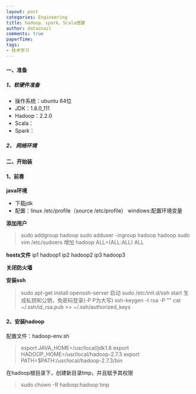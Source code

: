 ```yaml
---
layout: post
categories: Engineering
title: hadoop、spark、Scala搭建
author: datasnail
comments: true
paperTime:
tags:
- 技术学习
---
```



#### **一、准备**

##### 1、软硬件准备
- 操作系统：ubuntu 64位
- JDK：1.8.0_111
- Hadoop：2.2.0
- Scala：
- Spark：


##### 2、 网络环境



#### **二、开始装**

#### 1、前奏
**java环境**
- 下载jdk
- 配置：linux /etc/profile（source /etc/profile）  windows:配置环境变量

**添加用户**
>sudo addgroup hadoop
>sudo adduser -ingroup hadoop hadoop
>sudo vim /etc/sudoers
>增加 hadoop ALL=(ALL:ALL) ALL

**hosts文件**
ip1 hadoop1
ip2 hadoop2
ip3 hadoop3

**关闭防火墙**

**安装ssh**
>sudo apt-get install openssh-server
>启动
>sudo /etc/init.d/ssh start
>生成私钥和公钥，免密码登录(-P P为大写)
>ssh-keygen -t rsa -P ""
>cat ~/.ssh/id_rsa.pub >> ~/.ssh/authorized_keys

#### 2、安装hadoop
配置文件：hadoop-env.sh

>export JAVA_HOME=/usr/local/jdk1.8
>export HADOOP_HOME=/usr/local/hadoop-2.7.3
>export PATH=$PATH:/usr/local/hadoop-2.7.3/bin


在hadoop根目录下，创建新目录tmp，并且赋予其权限
>sudo chown -R hadoop:hadoop tmp

